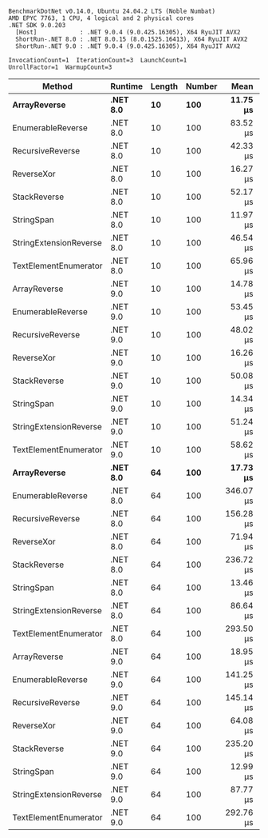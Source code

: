 ```

BenchmarkDotNet v0.14.0, Ubuntu 24.04.2 LTS (Noble Numbat)
AMD EPYC 7763, 1 CPU, 4 logical and 2 physical cores
.NET SDK 9.0.203
  [Host]            : .NET 9.0.4 (9.0.425.16305), X64 RyuJIT AVX2
  ShortRun-.NET 8.0 : .NET 8.0.15 (8.0.1525.16413), X64 RyuJIT AVX2
  ShortRun-.NET 9.0 : .NET 9.0.4 (9.0.425.16305), X64 RyuJIT AVX2

InvocationCount=1  IterationCount=3  LaunchCount=1  
UnrollFactor=1  WarmupCount=3  

```
| Method                 | Runtime  | Length | Number | Mean      | Error      | StdDev    | Median     | Min        | Max       | Allocated |
|----------------------- |--------- |------- |------- |----------:|-----------:|----------:|-----------:|-----------:|----------:|----------:|
| **ArrayReverse**           | **.NET 8.0** | **10**     | **100**    |  **11.75 μs** | **154.751 μs** |  **8.482 μs** |   **7.063 μs** |   **6.642 μs** |  **21.54 μs** |  **10.09 KB** |
| EnumerableReverse      | .NET 8.0 | 10     | 100    |  83.52 μs | 248.088 μs | 13.599 μs |  77.086 μs |  74.340 μs |  99.15 μs |  25.72 KB |
| RecursiveReverse       | .NET 8.0 | 10     | 100    |  42.33 μs | 252.119 μs | 13.820 μs |  37.299 μs |  31.729 μs |  57.96 μs |  33.53 KB |
| ReverseXor             | .NET 8.0 | 10     | 100    |  16.27 μs | 134.506 μs |  7.373 μs |  14.352 μs |  10.043 μs |  24.41 μs |  10.09 KB |
| StackReverse           | .NET 8.0 | 10     | 100    |  52.17 μs | 252.148 μs | 13.821 μs |  44.565 μs |  43.812 μs |  68.12 μs |  31.19 KB |
| StringSpan             | .NET 8.0 | 10     | 100    |  11.97 μs | 150.305 μs |  8.239 μs |   8.135 μs |   6.351 μs |  21.43 μs |   5.41 KB |
| StringExtensionReverse | .NET 8.0 | 10     | 100    |  46.54 μs | 427.726 μs | 23.445 μs |  40.547 μs |  26.681 μs |  72.41 μs |  28.84 KB |
| TextElementEnumerator  | .NET 8.0 | 10     | 100    |  65.96 μs | 106.641 μs |  5.845 μs |  65.592 μs |  60.312 μs |  71.98 μs |  10.09 KB |
| ArrayReverse           | .NET 9.0 | 10     | 100    |  14.78 μs | 188.552 μs | 10.335 μs |  11.672 μs |   6.352 μs |  26.31 μs |   9.81 KB |
| EnumerableReverse      | .NET 9.0 | 10     | 100    |  53.45 μs | 230.905 μs | 12.657 μs |  50.660 μs |  42.425 μs |  67.27 μs |  17.91 KB |
| RecursiveReverse       | .NET 9.0 | 10     | 100    |  48.02 μs | 583.890 μs | 32.005 μs |  34.425 μs |  25.058 μs |  84.58 μs |  33.53 KB |
| ReverseXor             | .NET 9.0 | 10     | 100    |  16.26 μs | 142.069 μs |  7.787 μs |  14.247 μs |   9.678 μs |  24.86 μs |  10.09 KB |
| StackReverse           | .NET 9.0 | 10     | 100    |  50.08 μs | 256.588 μs | 14.064 μs |  43.797 μs |  40.251 μs |  66.19 μs |  31.19 KB |
| StringSpan             | .NET 9.0 | 10     | 100    |  14.34 μs | 178.165 μs |  9.766 μs |   9.378 μs |   8.045 μs |  25.59 μs |   5.41 KB |
| StringExtensionReverse | .NET 9.0 | 10     | 100    |  51.24 μs | 246.403 μs | 13.506 μs |  47.198 μs |  40.214 μs |  66.30 μs |  17.91 KB |
| TextElementEnumerator  | .NET 9.0 | 10     | 100    |  58.62 μs | 119.654 μs |  6.559 μs |  58.951 μs |  51.908 μs |  65.01 μs |  10.09 KB |
| **ArrayReverse**           | **.NET 8.0** | **64**     | **100**    |  **17.73 μs** | **309.894 μs** | **16.986 μs** |   **7.979 μs** |   **7.870 μs** |  **37.35 μs** |  **30.41 KB** |
| EnumerableReverse      | .NET 8.0 | 64     | 100    | 346.07 μs | 373.042 μs | 20.448 μs | 354.735 μs | 322.715 μs | 360.76 μs |  59.31 KB |
| RecursiveReverse       | .NET 8.0 | 64     | 100    | 156.28 μs | 258.030 μs | 14.144 μs | 148.288 μs | 147.947 μs | 172.61 μs | 560.88 KB |
| ReverseXor             | .NET 8.0 | 64     | 100    |  71.94 μs | 274.940 μs | 15.070 μs |  68.073 μs |  59.185 μs |  88.57 μs |  30.41 KB |
| StackReverse           | .NET 8.0 | 64     | 100    | 236.72 μs | 527.825 μs | 28.932 μs | 233.292 μs | 209.659 μs | 267.22 μs |  88.22 KB |
| StringSpan             | .NET 8.0 | 64     | 100    |  13.46 μs | 193.430 μs | 10.603 μs |   7.564 μs |   7.112 μs |  25.70 μs |  15.56 KB |
| StringExtensionReverse | .NET 8.0 | 64     | 100    |  86.64 μs | 567.433 μs | 31.103 μs |  69.145 μs |  68.234 μs | 122.56 μs |  68.69 KB |
| TextElementEnumerator  | .NET 8.0 | 64     | 100    | 293.50 μs | 139.522 μs |  7.648 μs | 296.316 μs | 284.844 μs | 299.34 μs |  20.25 KB |
| ArrayReverse           | .NET 9.0 | 64     | 100    |  18.95 μs | 340.320 μs | 18.654 μs |   8.486 μs |   7.875 μs |  40.49 μs |  30.41 KB |
| EnumerableReverse      | .NET 9.0 | 64     | 100    | 141.25 μs | 650.539 μs | 35.658 μs | 125.517 μs | 116.169 μs | 182.07 μs |  38.22 KB |
| RecursiveReverse       | .NET 9.0 | 64     | 100    | 145.14 μs |   5.286 μs |  0.290 μs | 145.083 μs | 144.883 μs | 145.45 μs | 560.88 KB |
| ReverseXor             | .NET 9.0 | 64     | 100    |  64.08 μs | 283.859 μs | 15.559 μs |  59.983 μs |  50.986 μs |  81.28 μs |  30.41 KB |
| StackReverse           | .NET 9.0 | 64     | 100    | 235.20 μs | 395.431 μs | 21.675 μs | 227.608 μs | 218.340 μs | 259.65 μs |  88.22 KB |
| StringSpan             | .NET 9.0 | 64     | 100    |  12.99 μs | 190.601 μs | 10.447 μs |   7.043 μs |   6.883 μs |  25.06 μs |  15.56 KB |
| StringExtensionReverse | .NET 9.0 | 64     | 100    |  87.77 μs | 185.461 μs | 10.166 μs |  81.925 μs |  81.874 μs |  99.51 μs |  38.22 KB |
| TextElementEnumerator  | .NET 9.0 | 64     | 100    | 292.76 μs | 148.516 μs |  8.141 μs | 296.435 μs | 283.432 μs | 298.42 μs |  20.25 KB |
